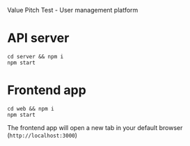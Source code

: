 Value Pitch Test - User management platform

# API server
```
cd server && npm i
npm start
```

# Frontend app
```
cd web && npm i
npm start
```

The frontend app will open a new tab in your default browser (`http://localhost:3000`)
